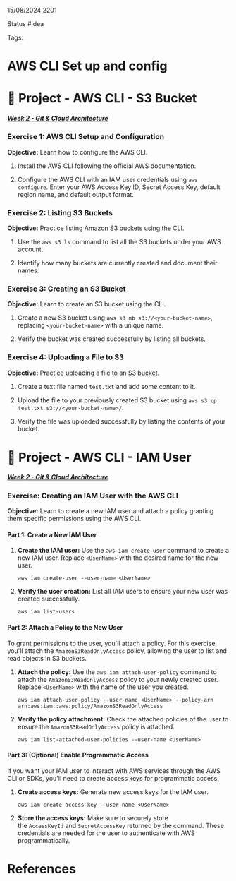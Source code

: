 15/08/2024 2201

Status #idea

Tags:

# AWS CLI Set up and config

# 🚀 Project - AWS CLI - S3 Bucket

##### [Week 2 - Git & Cloud Architecture](https://cloudengineeracademy.mykajabi.com/products/cloud-academy-tech-with-soleyman/categories/2154646443)

### Exercise 1: AWS CLI Setup and Configuration

****Objective:**** Learn how to configure the AWS CLI.

1. Install the AWS CLI following the official AWS documentation.
    
2. Configure the AWS CLI with an IAM user credentials using `aws configure`. Enter your AWS Access Key ID, Secret Access Key, default region name, and default output format.
    

### Exercise 2: Listing S3 Buckets

****Objective:**** Practice listing Amazon S3 buckets using the CLI.

1. Use the `aws s3 ls` command to list all the S3 buckets under your AWS account.
    
2. Identify how many buckets are currently created and document their names.
    

### Exercise 3: Creating an S3 Bucket

****Objective:**** Learn to create an S3 bucket using the CLI.

1. Create a new S3 bucket using `aws s3 mb s3://<your-bucket-name>`, replacing `<your-bucket-name>` with a unique name.
    
2. Verify the bucket was created successfully by listing all buckets.
    

### Exercise 4: Uploading a File to S3

****Objective:**** Practice uploading a file to an S3 bucket.

1. Create a text file named `test.txt` and add some content to it.
    
2. Upload the file to your previously created S3 bucket using `aws s3 cp test.txt s3://<your-bucket-name>/`.
    
3. Verify the file was uploaded successfully by listing the contents of your bucket.
    

  
  

  
  

# 🚀 Project - AWS CLI - IAM User

##### [Week 2 - Git & Cloud Architecture](https://cloudengineeracademy.mykajabi.com/products/cloud-academy-tech-with-soleyman/categories/2154646443)

### Exercise: Creating an IAM User with the AWS CLI

****Objective:**** Learn to create a new IAM user and attach a policy granting them specific permissions using the AWS CLI.

#### ****Part 1: Create a New IAM User****

1. ****Create the IAM user:**** Use the `aws iam create-user` command to create a new IAM user. Replace `<UserName>` with the desired name for the new user.
    
    `aws iam create-user --user-name <UserName>`
    
2. ****Verify the user creation:**** List all IAM users to ensure your new user was created successfully.
    
    `aws iam list-users`
    

#### ****Part 2: Attach a Policy to the New User****

To grant permissions to the user, you'll attach a policy. For this exercise, you'll attach the `AmazonS3ReadOnlyAccess` policy, allowing the user to list and read objects in S3 buckets.

1. ****Attach the policy:**** Use the `aws iam attach-user-policy` command to attach the `AmazonS3ReadOnlyAccess` policy to your newly created user. Replace `<UserName>` with the name of the user you created.
    
    `aws iam attach-user-policy --user-name <UserName> --policy-arn arn:aws:iam::aws:policy/AmazonS3ReadOnlyAccess`
    
2. ****Verify the policy attachment:**** Check the attached policies of the user to ensure the `AmazonS3ReadOnlyAccess` policy is attached.
    
    `aws iam list-attached-user-policies --user-name <UserName>`
    

#### ****Part 3: (Optional) Enable Programmatic Access****

If you want your IAM user to interact with AWS services through the AWS CLI or SDKs, you'll need to create access keys for programmatic access.

1. ****Create access keys:**** Generate new access keys for the IAM user.
    
    `aws iam create-access-key --user-name <UserName>`
    
2. ****Store the access keys:**** Make sure to securely store the `AccessKeyId` and `SecretAccessKey` returned by the command. These credentials are needed for the user to authenticate with AWS programmatically.
# References
